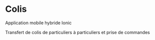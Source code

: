 # Colis

Application mobile hybride Ionic  

Transfert de colis de particuliers à particuliers et prise de commandes
